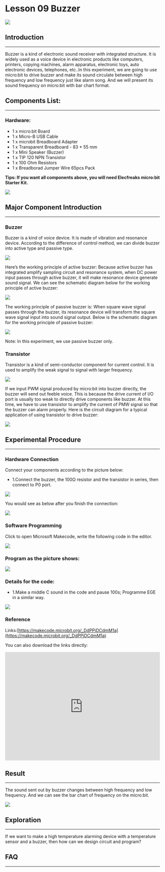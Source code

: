 # Lesson 09 Buzzer 

 ![](./images/nCSnCEt.jpg)

## Introduction

---
Buzzer is a kind of electronic sound receiver with integrated structure. It is widely used as a voice device in electronic products like computers, printers, copying machines, alarm apparatus, electronic toys, auto electronic devices, telephones, etc..In this experiment, we are going to use micro:bit to drive buzzer and make its sound circulate between high frequency and low frequency just like alarm song. And we will present its sound frequency on micro:bit  with bar chart format.

## Components List:
---
### Hardware:
- 1 x micro:bit Board
- 1 x Micro-B USB Cable
- 1 x microbit Breadboard Adapter
- 1 x Transparent Breadboard - 83 * 55 mm
- 1 x Mini Speaker (Buzzer)
- 1 x TIP 120 NPN Transistor
- 1 x 100 Ohm Resistors
- 1 x Breadborad Jumper Wire 65pcs Pack

****Tips: If you want all components above, you will need Elecfreaks micro:bit Starter Kit.****

![](./images/W4tseua.jpg)

## Major Component Introduction

---
### Buzzer

Buzzer is a kind of voice device. It is made of vibration and resonance device. According to the difference of control method, we can divide buzzer into active type and passive type.

![](./images/KfDVHIk.jpg)

Here’s the working principle of active buzzer: 
Because active buzzer has integrated amplify sampling circuit and resonance system, when DC power input passes through active buzzer, it will make resonance device generate sound signal. We can see the schematic diagram below for the working principle of active buzzer:

![](./images/spNnKiB.jpg) 

The working principle of passive buzzer is: When square wave signal passes through the buzzer, its resonance device will transform the square wave signal input into sound signal output. Below is the schematic diagram for the working principle of passive buzzer:

![](./images/kNHyjjl.jpg)

Note: In this experiment, we use passive buzzer only.

### Transistor

Transistor is a kind of semi-conductor component for current control. It is used to amplify the weak signal to signal with larger frequency.

![](./images/LEvAFS5.jpg)

If we input PWM signal produced by micro:bit into buzzer directly, the buzzer will send out feeble voice. This is because the drive current of I/O port is usually too weak to directly drive components like buzzer. At this time, we have to use transistor to amplify the current of PMW signal so that the buzzer can alarm properly. Here is the circuit diagram for a typical application of using transistor to drive buzzer:

![](./images/ZhQ3fhv.jpg)


## Experimental Procedure
---
### Hardware Connection
Connect your components according to the picture below: 

- 1.Connect the buzzer, the 100Ω resistor and the transistor in series, then connect to P0 port.

![](./images/YTNuh7H.jpg)

You would see as  below after you finish the connection: 

![](./images/iYiZM7O.jpg)

### Software Programming

Click to open Microsoft Makecode, write the following code in the editor.

![](./images/JHZUvh2.png)

### Program as the picture shows:

![](./images/6bZq6wz.png)

### Details for the code:
- 1.Make a middle C sound in the code and pause 100s; Programme EGE in a similar way.

![](./images/PyomwJL.png)

### Reference
Links:[https://makecode.microbit.org/_DdPPjDCdmM1a](https://makecode.microbit.org/_DdPPjDCdmM1a)

You can also download the links directly:

<div style="position:relative;height:0;padding-bottom:70%;overflow:hidden;"><iframe style="position:absolute;top:0;left:0;width:100%;height:100%;" src="https://makecode.microbit.org/#pub:_DdPPjDCdmM1a" frameborder="0" sandbox="allow-popups allow-forms allow-scripts allow-same-origin"></iframe></div>  

## Result
---
The sound sent out by buzzer changes between high frequency and low frequency. And we can see the bar chart of frequency on the micro:bit.

![](./images/2AJXtVY.gif)


## Exploration
---
If we want to make a high temperature alarming device with a temperature sensor and a buzzer, then how can we design circuit and program? 

## FAQ
---



